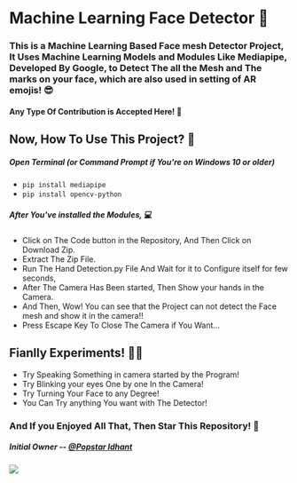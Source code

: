 # Machine Learning Face Detector 🤠

### This is a Machine Learning Based Face mesh Detector Project, It Uses Machine Learning Models and Modules Like Mediapipe, Developed By Google, to Detect The all the Mesh and The marks on your face, which are also used in setting of AR emojis! 😎

#### Any Type Of Contribution is Accepted Here! 🤝

## Now, How To Use This Project? 🤔
##### Open Terminal (or Command Prompt if You're on Windows 10 or older) 
* `pip install mediapipe`
* `pip install opencv-python`
##### After You've installed the Modules, 💻
* Click on The Code button in the Repository, And Then Click on Download Zip.
* Extract The Zip File.
* Run The Hand Detection.py File And Wait for it to Configure itself for few seconds,
* After The Camera Has Been started, Then Show your hands in the Camera.
* And Then, Wow! You can see that the Project can not detect the Face mesh and show it in the camera!!
* Press Escape Key To Close The Camera if You Want...

## Fianlly Experiments! 👨‍🔬

* Try Speaking Something in camera started by the Program! 
* Try Blinking your eyes One by one In the Camera!
* Try Turning Your Face to any Degree!
* You Can Try anything You want with The Detector!


### And If you Enjoyed All That, Then Star This Repository! 🌟


##### Initial Owner -- [@Popstar Idhant](https://github.com/Idhant-6)
[![](https://img.shields.io/badge/Owner-@Idhant--6-purple?logo=github)](https://github.com/Idhant-6)

